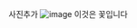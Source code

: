 사진추가
![image](https://github.com/happy2y2/happy2y2-2024.02.09/assets/159435929/245ade3b-a457-40a6-958c-b30b71f49275)
 이것은 꽃입니다
